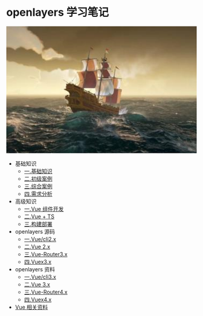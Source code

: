 # openlayers 学习笔记

![一.基础知识](./src/.vuepress/public/home.png)

- 基础知识
  - [一.基础知识](https://zhoubichuan.github.io/web-openlayers/base/engine/1.index.html)
  - [二.初级案例](https://zhoubichuan.github.io/web-openlayers/base/project/1.index.html)
  - [三.综合案例](https://zhoubichuan.github.io/web-openlayers/base/vue2.x/1.index.html)
  - [四.需求分析](https://zhoubichuan.github.io/web-openlayers/base/vue3.x/1.index.html)
- 高级知识
  - [一.Vue 组件开发](https://zhoubichuan.github.io/web-openlayers/senior/component/1.index.html)
  - [二.Vue + TS](https://zhoubichuan.github.io/web-openlayers/senior/typescript/1.index.html)
  - [三.构建部署](https://zhoubichuan.github.io/web-openlayers/senior/deploy/1.index.html)
- openlayers 源码
  - [一.Vue/cli2.x](https://zhoubichuan.github.io/web-openlayers/source/vue-cli2.x/1.index.html)
  - [二.Vue 2.x](https://zhoubichuan.github.io/web-openlayers/source/vue2.x/1.index.html)
  - [三.Vue-Router3.x](https://zhoubichuan.github.io/web-openlayers/source/vue-router3.x/1.index.html)
  - [四.Vuex3.x](https://zhoubichuan.github.io/web-openlayers/source/vuex3.x/1.index.html)
- openlayers 资料
  - [一.Vue/cli3.x](https://zhoubichuan.github.io/web-openlayers/source/vue-cli3.x/1.index.html)
  - [二.Vue 3.x](https://zhoubichuan.github.io/web-openlayers/source/vue3.x/1.index.html)
  - [三.Vue-Router4.x](https://zhoubichuan.github.io/web-openlayers/source/vue-router4.x/1.index.html)
  - [四.Vuex4.x](https://zhoubichuan.github.io/web-openlayers/source/vuex4.x/1.index.html)
- [Vue 相关资料](https://zhoubichuan.github.io/web-openlayers/source/vuex4.x/1.index.html)
